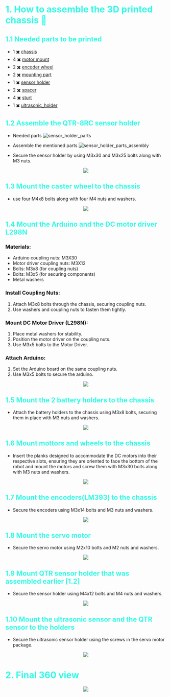 #  <span style="color: #32FAE5"> 1. How to assemble the 3D printed chassis :rocket:</span> 

## <span style="color: #32FAE5">1.1 Needed parts to be printed</span> 


- 1 :heavy_multiplication_x: [chassis](https://github.com/OpenMOBot/3DModels/blob/17b4ab84576b85b1f8e65cfbf05c9b37ba42eddf/design_stl/chassis/chassis.STL) <br />
- 4 :heavy_multiplication_x: [motor mount](https://github.com/OpenMOBot/3DModels/blob/17b4ab84576b85b1f8e65cfbf05c9b37ba42eddf/design_stl/chassis/motor_mount.STL) <br />
- 2 :heavy_multiplication_x: [encoder wheel](https://github.com/OpenMOBot/3DModels/blob/17b4ab84576b85b1f8e65cfbf05c9b37ba42eddf/design_stl/encoder_wheels/encoder_wheel_v4_20.STL) <br />
- 2 :heavy_multiplication_x: [mounting part](https://github.com/OpenMOBot/3DModels/blob/17b4ab84576b85b1f8e65cfbf05c9b37ba42eddf/design_stl/sensor_holder/mounting_part.STL) <br />
- 1 :heavy_multiplication_x: [sensor holder](https://github.com/OpenMOBot/3DModels/blob/17b4ab84576b85b1f8e65cfbf05c9b37ba42eddf/design_stl/sensor_holder/sensor_holder.STL) <br /> 
- 2 :heavy_multiplication_x: [spacer](https://github.com/OpenMOBot/3DModels/blob/17b4ab84576b85b1f8e65cfbf05c9b37ba42eddf/design_stl/sensor_holder/spacer.STL) <br />
- 4 :heavy_multiplication_x: [sturt](https://github.com/OpenMOBot/3DModels/blob/17b4ab84576b85b1f8e65cfbf05c9b37ba42eddf/design_stl/sensor_holder/sturt.STL) <br />
- 1  :heavy_multiplication_x:  [ultrasonic_holder](https://github.com/OpenMOBot/3DModels/blob/main/design_stl/chassis/ultrasonic-holder.stl)

## <span style="color: #32FAE5">1.2 Assemble the QTR-8RC sensor holder</span>

- Needed parts
![sensor_holder_parts](https://github.com/OpenMOBot/3DModels/assets/32581471/4c08ad8f-513b-45fd-a6af-38c9cd338a62)

- Assemble the mentioned parts
![sensor_holder_parts_assembly](https://github.com/OpenMOBot/3DModels/assets/32581471/59e62713-499b-461b-bb93-b0357e33ba33)

- Secure the sensor holder by using M3x30 and M3x25 bolts along with M3 nuts.
<p align="center">
    <img src="https://github.com/OpenMOBot/3DModels/assets/32581471/249c852c-e148-4055-917d-3d346adac3df" >
</p>

## <span style="color: #32FAE5">1.3 Mount the caster wheel to the chassis</span>
- use four M4x8 bolts along with four M4 nuts and washers.
<p align="center">
    <img src="https://github.com/OpenMOBot/3DModels/assets/32581471/aabd5eb9-1dc3-486e-8855-31807ddf2e02" >
</p>

## <span style="color: #32FAE5">1.4 Mount the Arduino and the DC motor driver L298N</span>

### Materials:
- Arduino coupling nuts: M3X30
- Motor driver coupling nuts: M3X12
- Bolts: M3x8 (for coupling nuts)
- Bolts: M3x5 (for securing components)
- Metal washers

### Install Coupling Nuts:

1. Attach M3x8 bolts through the chassis, securing coupling nuts.
2. Use washers and coupling nuts to fasten them tightly.

### Mount DC Motor Driver (L298N):

1. Place metal washers for stability.
2. Position the motor driver on the coupling nuts.
3. Use M3x5 bolts to the Motor Driver.

### Attach Arduino:

1. Set the Arduino board on the same coupling nuts.
2. Use M3x5 bolts to secure the arduino.
<p align="center">
    <img src="https://github.com/OpenMOBot/3DModels/assets/32581471/82708496-17ec-419f-8e26-f20b2d003c73" >
</p>

## <span style="color: #32FAE5">1.5 Mount the 2 battery holders to the chassis</span>

- Attach the battery holders to the chassis using M3x8 bolts, securing them in place with M3 nuts and washers.
<p align="center">
    <img src="https://github.com/OpenMOBot/3DModels/assets/32581471/49ae9126-d824-460b-954d-3cac51e933f2" >
</p>

## <span style="color: #32FAE5">1.6 Mount mottors and wheels to the chassis</span>

- Insert the planks designed to accommodate the DC motors into their respective slots, ensuring they are oriented to face the bottom of the robot and mount the motors and screw them with M3x30 bolts along with M3 nuts and washers.

<p align="center">
    <img src="https://github.com/OpenMOBot/3DModels/assets/32581471/351b037d-08eb-40f4-b4f5-b0220b3771dc" >
</p>

## <span style="color: #32FAE5">1.7 Mount the encoders(LM393) to the chassis</span>

- Secure the encoders using M3x14 bolts and M3 nuts and washers.

<p align="center">
    <img src="https://github.com/OpenMOBot/3DModels/assets/32581471/16025b43-e9f2-4a74-8b50-31012c9e3f8d" >
</p>

## <span style="color: #32FAE5">1.8 Mount the servo motor</span>

- Secure the servo motor using M2x10 bolts and M2 nuts and washers.

<p align="center">
    <img src="https://github.com/OpenMOBot/3DModels/assets/32581471/3b19b83a-ad9f-4f99-a33f-de5506d3d24e" >
</p>

## <span style="color: #32FAE5">1.9 Mount QTR sensor holder that was assembled earlier [1.2]</span>

- Secure the sensor holder using M4x12 bolts and M4 nuts and washers.

<p align="center">
    <img src="https://github.com/OpenMOBot/3DModels/assets/32581471/8332bfc6-a737-4c36-b3f8-29e462242de2" >
</p>


## <span style="color: #32FAE5">1.10 Mount the ultrasonic sensor and the QTR sensor to the holders</span>
- Secure the ultrasonic sensor holder using the screws in the servo motor package.

<p align="center">
    <img src="https://github.com/OpenMOBot/3DModels/assets/32581471/5f702027-a643-4df3-9ed5-e1331372ba4b" >
</p>


# <span style="color: #32FAE5">2. Final 360 view </span>

<p align="center">
    <img src="https://github.com/OpenMOBot/3DModels/assets/32581471/5882d743-0562-43c1-80fe-4019078367f6" >
</p>

